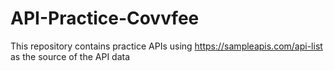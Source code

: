 # API-Practice-Covvfee
This repository contains practice APIs using https://sampleapis.com/api-list as the source of the API data
